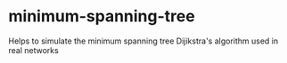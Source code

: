# minimum-spanning-tree
Helps to simulate the minimum spanning tree Dijikstra's algorithm used in real networks
